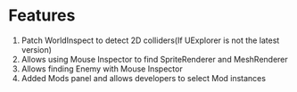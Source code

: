 # Features
1. Patch WorldInspect to detect 2D colliders(If UExplorer is not the latest version)
2. Allows using Mouse Inspector to find SpriteRenderer and MeshRenderer
3. Allows finding Enemy with Mouse Inspector
4. Added Mods panel and allows developers to select Mod instances